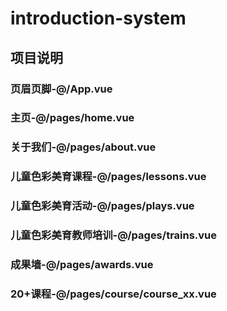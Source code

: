 # introduction-system

## 项目说明
### 页眉页脚-@/App.vue
### 主页-@/pages/home.vue
### 关于我们-@/pages/about.vue
### 儿童色彩美育课程-@/pages/lessons.vue
### 儿童色彩美育活动-@/pages/plays.vue
### 儿童色彩美育教师培训-@/pages/trains.vue
### 成果墙-@/pages/awards.vue
### 20+课程-@/pages/course/course_xx.vue

